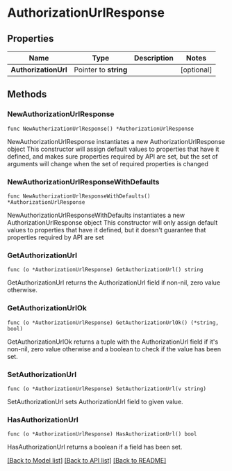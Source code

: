 # AuthorizationUrlResponse

## Properties

Name | Type | Description | Notes
------------ | ------------- | ------------- | -------------
**AuthorizationUrl** | Pointer to **string** |  | [optional] 

## Methods

### NewAuthorizationUrlResponse

`func NewAuthorizationUrlResponse() *AuthorizationUrlResponse`

NewAuthorizationUrlResponse instantiates a new AuthorizationUrlResponse object
This constructor will assign default values to properties that have it defined,
and makes sure properties required by API are set, but the set of arguments
will change when the set of required properties is changed

### NewAuthorizationUrlResponseWithDefaults

`func NewAuthorizationUrlResponseWithDefaults() *AuthorizationUrlResponse`

NewAuthorizationUrlResponseWithDefaults instantiates a new AuthorizationUrlResponse object
This constructor will only assign default values to properties that have it defined,
but it doesn't guarantee that properties required by API are set

### GetAuthorizationUrl

`func (o *AuthorizationUrlResponse) GetAuthorizationUrl() string`

GetAuthorizationUrl returns the AuthorizationUrl field if non-nil, zero value otherwise.

### GetAuthorizationUrlOk

`func (o *AuthorizationUrlResponse) GetAuthorizationUrlOk() (*string, bool)`

GetAuthorizationUrlOk returns a tuple with the AuthorizationUrl field if it's non-nil, zero value otherwise
and a boolean to check if the value has been set.

### SetAuthorizationUrl

`func (o *AuthorizationUrlResponse) SetAuthorizationUrl(v string)`

SetAuthorizationUrl sets AuthorizationUrl field to given value.

### HasAuthorizationUrl

`func (o *AuthorizationUrlResponse) HasAuthorizationUrl() bool`

HasAuthorizationUrl returns a boolean if a field has been set.


[[Back to Model list]](../README.md#documentation-for-models) [[Back to API list]](../README.md#documentation-for-api-endpoints) [[Back to README]](../README.md)


